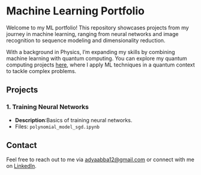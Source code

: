 # Machine Learning Portfolio

Welcome to my ML portfolio! This repository showcases projects from my journey in machine learning, ranging from neural networks and image recognition to sequence modeling and dimensionality reduction.

With a background in Physics, I’m expanding my skills by combining machine learning with quantum computing. You can explore my quantum computing projects [here](https://github.com/adyaabba/quantum-computing-portfolio), where I apply ML techniques in a quantum context to tackle complex problems.

## Projects

### 1. Training Neural Networks

- **Description**:Basics of training neural networks.
- Files: `polynomial_model_sgd.ipynb`

## Contact

Feel free to reach out to me via adyaabba12@gmail.com or connect with me on [LinkedIn](https://www.linkedin.com/in/adya_abba).
